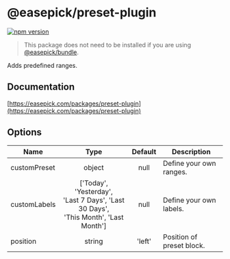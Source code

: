 # @easepick/preset-plugin

[![npm version](https://badge.fury.io/js/@easepick%2Fpreset-plugin.svg)](https://www.npmjs.com/package/@easepick/preset-plugin)

> This package does not need to be installed if you are using [@easepick/bundle](https://easepick.com/packages/bundle).

Adds predefined ranges.


## Documentation

[https://easepick.com/packages/preset-plugin](https://easepick.com/packages/preset-plugin)


## Options

| Name | Type | Default | Description
| --- | :---: | :---: | ---
| customPreset | object | null | Define your own ranges.
| customLabels | ['Today', 'Yesterday',<br/> 'Last 7 Days', 'Last 30 Days',<br/> 'This Month', 'Last Month'] | null | Define your own labels.
| position | string | 'left' | Position of preset block.
